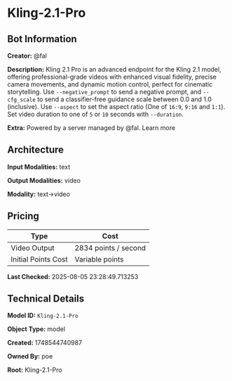 # Kling-2.1-Pro

## Bot Information

**Creator:** @fal

**Description:** Kling 2.1 Pro is an advanced endpoint for the Kling 2.1 model, offering professional-grade videos with enhanced visual fidelity, precise camera movements, and dynamic motion control, perfect for cinematic storytelling. Use `--negative_prompt` to send a negative prompt, and `--cfg_scale` to send a classifier-free guidance scale between 0.0 and 1.0 (inclusive). Use `--aspect` to set the aspect ratio (One of `16:9`, `9:16` and `1:1`). Set video duration to one of `5` or `10` seconds with `--duration`.

**Extra:** Powered by a server managed by @fal. Learn more


## Architecture

**Input Modalities:** text

**Output Modalities:** video

**Modality:** text->video


## Pricing

| Type | Cost |
|------|------|
| Video Output | 2834 points / second |
| Initial Points Cost | Variable points |

**Last Checked:** 2025-08-05 23:28:49.713253


## Technical Details

**Model ID:** `Kling-2.1-Pro`

**Object Type:** model

**Created:** 1748544740987

**Owned By:** poe

**Root:** Kling-2.1-Pro
